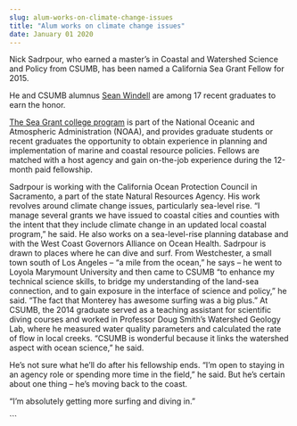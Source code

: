 ```yaml
---
slug: alum-works-on-climate-change-issues
title: "Alum works on climate change issues"
date: January 01 2020
---
```


 
<p>
  Nick Sadrpour, who earned a master’s in Coastal and Watershed Science and
  Policy from CSUMB, has been named a California Sea Grant Fellow for 2015.
</p>
<p>
  He and CSUMB alumnus
  <a
    href="https://csumb.edu/news/grad&#45;student&#45;earns&#45;california&#45;sea&#45;grant&#45;fellowship?_search=Sean+Windell"
    >Sean Windell</a
  >
  are among 17 recent graduates to earn the honor.
</p>
<p>
  <a
    href="https://caseagrant.ucsd.edu/fellowships/past&#45;fellowship&#45;opportunities/state&#45;fellowship"
    >The Sea Grant college program</a
  >
  is part of the National Oceanic and Atmospheric Administration &#40;NOAA&#41;,
  and provides graduate students or recent graduates the opportunity to obtain
  experience in planning and implementation of marine and coastal resource
  policies. Fellows are matched with a host agency and gain on&#45;the&#45;job
  experience during the 12&#45;month paid fellowship.
</p>
<p>
  Sadrpour is working with the California Ocean Protection Council in
  Sacramento, a part of the state Natural Resources Agency. His work revolves
  around climate change issues, particularly sea&#45;level rise. “I manage
  several grants we have issued to coastal cities and counties with the intent
  that they include climate change in an updated local coastal program,” he
  said. He also works on a sea&#45;level&#45;rise planning database and with the
  West Coast Governors Alliance on Ocean Health. Sadrpour is drawn to places
  where he can dive and surf. From Westchester, a small town south of Los
  Angeles – “a mile from the ocean,” he says – he went to Loyola Marymount
  University and then came to CSUMB “to enhance my technical science skills, to
  bridge my understanding of the land&#45;sea connection, and to gain exposure
  in the interface of science and policy,” he said. “The fact that Monterey has
  awesome surfing was a big plus.” At CSUMB, the 2014 graduate served as a
  teaching assistant for scientific diving courses and worked in Professor Doug
  Smith’s Watershed Geology Lab, where he measured water quality parameters and
  calculated the rate of flow in local creeks. “CSUMB is wonderful because it
  links the watershed aspect with ocean science,” he said.
</p>
<p>
  He’s not sure what he’ll do after his fellowship ends. “I’m open to staying in
  an agency role or spending more time in the field,” he said. But he’s certain
  about one thing – he’s moving back to the coast.
</p>
<p>“I’m absolutely getting more surfing and diving in.”</p>
```
